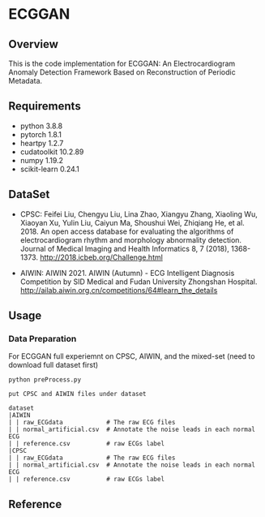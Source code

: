 # ECGGAN

## Overview
This is the code implementation for ECGGAN: An Electrocardiogram Anomaly Detection Framework Based on Reconstruction of Periodic Metadata. 


## Requirements
- python 3.8.8
- pytorch 1.8.1
- heartpy 1.2.7
- cudatoolkit 10.2.89
- numpy 1.19.2 
- scikit-learn 0.24.1

## DataSet
- CPSC: Feifei Liu, Chengyu Liu, Lina Zhao, Xiangyu Zhang, Xiaoling Wu, Xiaoyan Xu, Yulin Liu, Caiyun Ma, Shoushui Wei, Zhiqiang He, et al. 2018. An open access database for evaluating the algorithms of electrocardiogram rhythm and morphology abnormality detection. Journal of Medical Imaging and Health Informatics 8, 7 (2018), 1368-1373. http://2018.icbeb.org/Challenge.html

- AIWIN: AIWIN 2021. AIWIN (Autumn) - ECG Intelligent Diagnosis Competition by SID Medical and Fudan University Zhongshan Hospital. http://ailab.aiwin.org.cn/competitions/64#learn_the_details

## Usage

### Data Preparation
For ECGGAN full experiemnt on CPSC, AIWIN, and the mixed-set (need to download full dataset first)

`python preProcess.py`

```
put CPSC and AIWIN files under dataset

dataset
|AIWIN
| | raw_ECGdata            # The raw ECG files
| | normal_artificial.csv  # Annotate the noise leads in each normal ECG
| | reference.csv          # raw ECGs label
|CPSC
| | raw_ECGdata            # The raw ECG files
| | normal_artificial.csv  # Annotate the noise leads in each normal ECG
| | reference.csv          # raw ECGs label

```

## Reference

